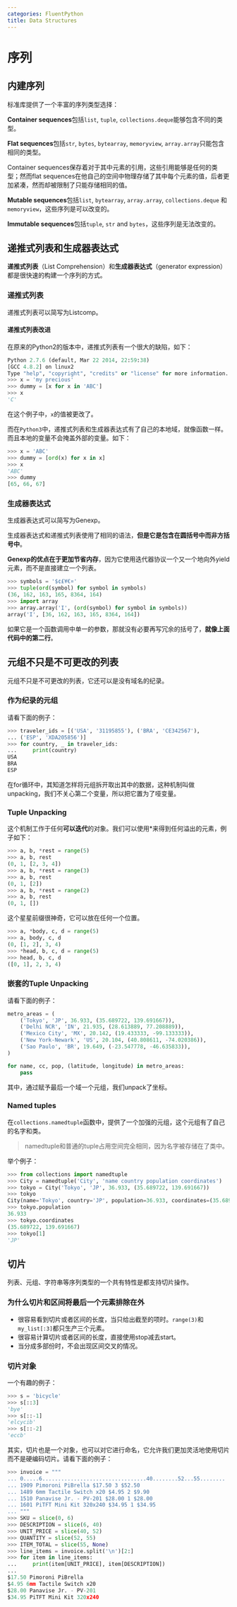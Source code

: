 ```yaml
---
categories: FluentPython
title: Data Structures
---
```


# 序列

## 内建序列

标准库提供了一个丰富的序列类型选择：

**Container sequences**包括`list`, `tuple`, `collections.deque`能够包含不同的类型。

**Flat sequences**包括`str`, `bytes`, `bytearray`, `memoryview`, `array.array`只能包含相同的类型。

Container sequences保存着对于其中元素的引用，这些引用能够是任何的类型；然而flat sequences在他自己的空间中物理存储了其中每个元素的值，后者更加紧凑，然而却被限制了只能存储相同的值。

**Mutable sequences**包括`list`, `bytearray`, `array.array`, `collections.deque` 和 `memoryview`，这些序列是可以改变的。

**Immutable sequences**包括`tuple`, `str` and `bytes`，这些序列是无法改变的。

## 递推式列表和生成器表达式

**递推式列表**（List Comprehension）和**生成器表达式**（generator expression）都是很快速的构建一个序列的方式。

### 递推式列表

递推式列表可以简写为Listcomp。

#### 递推式列表改进

在原来的Python2的版本中，递推式列表有一个很大的缺陷，如下：

```python
Python 2.7.6 (default, Mar 22 2014, 22:59:38)
[GCC 4.8.2] on linux2
Type "help", "copyright", "credits" or "license" for more information.
>>> x = 'my precious'
>>> dummy = [x for x in 'ABC']
>>> x
'C'
```

在这个例子中，`x`的值被更改了。

而在`Python3`中，递推式列表和生成器表达式有了自己的本地域，就像函数一样。而且本地的变量不会掩盖外部的变量。如下：

```python
>>> x = 'ABC'
>>> dummy = [ord(x) for x in x]
>>> x
'ABC'
>>> dummy
[65, 66, 67]
```

### 生成器表达式

生成器表达式可以简写为Genexp。

生成器表达式和递推式列表使用了相同的语法，**但是它是包含在圆括号中而非方括号中**。

**Genexp的优点在于更加节省内存**，因为它使用迭代器协议一个又一个地向外yield元素，而不是直接建立一个列表。

```python
>>> symbols = '$¢£¥€¤'
>>> tuple(ord(symbol) for symbol in symbols)
(36, 162, 163, 165, 8364, 164)
>>> import array
>>> array.array('I', (ord(symbol) for symbol in symbols))
array('I', [36, 162, 163, 165, 8364, 164])
```

如果它是一个函数调用中单一的参数，那就没有必要再写冗余的括号了，**就像上面代码中的第二行**。

## 元组不只是不可更改的列表

元组不只是不可更改的列表，它还可以是没有域名的纪录。

### 作为纪录的元组

请看下面的例子：

```python
>>> traveler_ids = [('USA', '31195855'), ('BRA', 'CE342567'),
... ('ESP', 'XDA205856')]
>>> for country, _ in traveler_ids:
... 	print(country)
USA
BRA
ESP
```

在for循环中，其知道怎样将元组拆开取出其中的数据，这种机制叫做unpacking，我们不关心第二个变量，所以把它置为了哑变量。

### Tuple Unpacking

这个机制工作于任何**可以迭代**的对象。我们可以使用*来得到任何溢出的元素，例子如下：

```python
>>> a, b, *rest = range(5)
>>> a, b, rest
(0, 1, [2, 3, 4])
>>> a, b, *rest = range(3)
>>> a, b, rest
(0, 1, [2])
>>> a, b, *rest = range(2)
>>> a, b, rest
(0, 1, [])
```

这个星星前缀很神奇，它可以放在任何一个位置。

```python
>>> a, *body, c, d = range(5)
>>> a, body, c, d
(0, [1, 2], 3, 4)
>>> *head, b, c, d = range(5)
>>> head, b, c, d
([0, 1], 2, 3, 4)
```

### 嵌套的Tuple Unpacking

请看下面的例子：

```python
metro_areas = (
    ('Tokyo', 'JP', 36.933, (35.689722, 139.691667)),
    ('Delhi NCR', 'IN', 21.935, (28.613889, 77.208889)),
    ('Mexico City', 'MX', 20.142, (19.433333, -99.133333)),
    ('New York-Newark', 'US', 20.104, (40.808611, -74.020386)),
    ('Sao Paulo', 'BR', 19.649, (-23.547778, -46.635833)),
)

for name, cc, pop, (latitude, longitude) in metro_areas:
    pass
```

其中，通过赋予最后一个域一个元组，我们unpack了坐标。

### Named tuples

在`collections.namedtuple`函数中，提供了一个加强的元组，这个元组有了自己的名字和类。

> namedtuple和普通的tuple占用空间完全相同，因为名字被存储在了类中。

举个例子：

```python
>>> from collections import namedtuple
>>> City = namedtuple('City', 'name country population coordinates')
>>> tokyo = City('Tokyo', 'JP', 36.933, (35.689722, 139.691667))
>>> tokyo
City(name='Tokyo', country='JP', population=36.933, coordinates=(35.689722, 139.691667))
>>> tokyo.population
36.933
>>> tokyo.coordinates
(35.689722, 139.691667)
>>> tokyo[1]
'JP'
```

## 切片

列表、元组、字符串等序列类型的一个共有特性是都支持切片操作。

### 为什么切片和区间将最后一个元素排除在外

- 很容易看到切片或者区间的长度，当只给出截至的项时。`range(3)`和`my_list[:3]`都只生产三个元素。
- 很容易计算切片或者区间的长度，直接使用stop减去start。
- 当分成多部份时，不会出现区间交叉的情况。

### 切片对象

一个有趣的例子：

```python
>>> s = 'bicycle'
>>> s[::3]
'bye'
>>> s[::-1]
'elcycib'
>>> s[::-2]
'eccb'
```

其实，切片也是一个对象，也可以对它进行命名，它允许我们更加灵活地使用切片而不是硬编码切片。请看下面的例子：

```python
>>> invoice = """
... 0.....6.................................40........52...55........
... 1909 Pimoroni PiBrella $17.50 3 $52.50
... 1489 6mm Tactile Switch x20 $4.95 2 $9.90
... 1510 Panavise Jr. - PV-201 $28.00 1 $28.00
... 1601 PiTFT Mini Kit 320x240 $34.95 1 $34.95
... """
>>> SKU = slice(0, 6)
>>> DESCRIPTION = slice(6, 40)
>>> UNIT_PRICE = slice(40, 52)
>>> QUANTITY = slice(52, 55)
>>> ITEM_TOTAL = slice(55, None)
>>> line_items = invoice.split('\n')[2:]
>>> for item in line_items:
... 	print(item[UNIT_PRICE], item[DESCRIPTION])
...
$17.50 Pimoroni PiBrella
$4.95 6mm Tactile Switch x20
$28.00 Panavise Jr. - PV-201
$34.95 PiTFT Mini Kit 320x240
```

